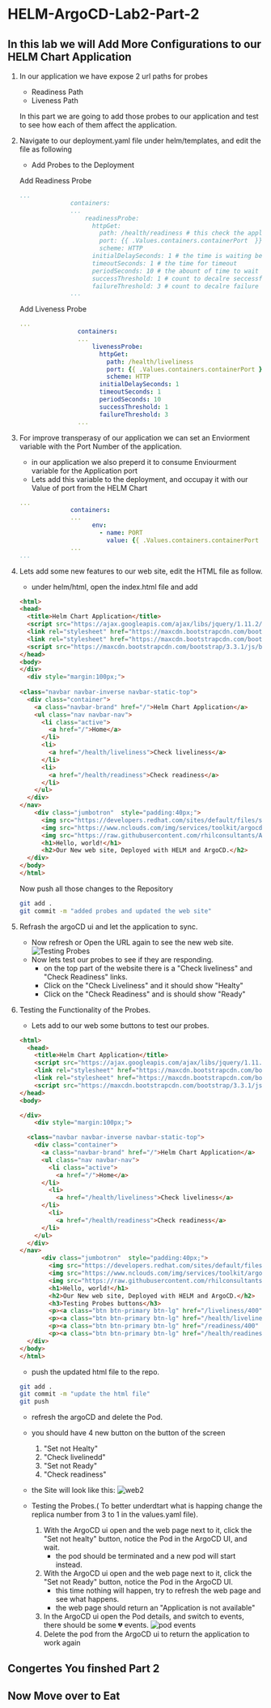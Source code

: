 # HELM-ArgoCD-Lab2-Part-2

## In this lab we will Add More Configurations to our HELM Chart Application

1. In our application we have expose 2 url paths for probes

   - Readiness Path
   - Liveness Path

   In this part we are going to add those probes to our application and test to see how each of them affect the application.

2. Navigate to our deployment.yaml file under helm/templates, and edit the file as following

   - Add Probes to the Deployment

   Add Readiness Probe

   ```YAML
   ...
                 containers:
                 ...
                     readinessProbe:
                       httpGet:
                         path: /health/readiness # this check the application url path
                         port: {{ .Values.containers.containerPort  }} # In which port the Application is listening
                         scheme: HTTP
                       initialDelaySeconds: 1 # the time is waiting befor testing the application path
                       timeoutSeconds: 1 # the time for timeout
                       periodSeconds: 10 # the abount of time to wait between checks
                       successThreshold: 1 # count to decalre seccessfull 
                       failureThreshold: 3 # count to decalre failure 
                 ...
   ```

   Add Liveness Probe

   ```YAML
   ...           
                   containers:
                   ...
                       livenessProbe:
                         httpGet:
                           path: /health/liveliness
                           port: {{ .Values.containers.containerPort }}
                           scheme: HTTP
                         initialDelaySeconds: 1
                         timeoutSeconds: 1
                         periodSeconds: 10
                         successThreshold: 1
                         failureThreshold: 3
                   ...
   ```

3. For improve transperasy of our application we can set an Enviorment variable with the Port Number of the application.

   - in our application we also preperd it to consume Enviourment variable for the Application port
   - Lets add this variable to the deployment, and occupay it with our Value of port from the HELM Chart

   ```YAML
   ...           
                 containers:
                 ...
                       env:
                         - name: PORT
                           value: {{ .Values.containers.containerPort | quote }}
                 ...
   ...
   ```

4. Lets add some new features to our web site, edit the HTML file as follow.

   - under helm/html, open the index.html file and add

   ```html
   <html>
   <head>
     <title>Helm Chart Application</title>
     <script src="https://ajax.googleapis.com/ajax/libs/jquery/1.11.2/jquery.min.js"></script>
     <link rel="stylesheet" href="https://maxcdn.bootstrapcdn.com/bootstrap/3.3.1/css/bootstrap.min.css">
     <link rel="stylesheet" href="https://maxcdn.bootstrapcdn.com/bootstrap/3.3.1/css/bootstrap-theme.min.css">
     <script src="https://maxcdn.bootstrapcdn.com/bootstrap/3.3.1/js/bootstrap.min.js"></script>
   </head>
   <body>
   </div>
     <div style="margin:100px;">
      
   <class="navbar navbar-inverse navbar-static-top">
     <div class="container">
       <a class="navbar-brand" href="/">Helm Chart Application</a>
       <ul class="nav navbar-nav">
         <li class="active">
           <a href="/">Home</a>
         </li>
         <li>
           <a href="/health/liveliness">Check liveliness</a>
         </li>
         <li>
           <a href="/health/readiness">Check readiness</a>
         </li>
       </ul>
     </div>
   </nav>
       <div class="jumbotron"  style="padding:40px;">
         <img src="https://developers.redhat.com/sites/default/files/styles/article_feature/public/blog/2018/05/openshift-featured.png?   itok=g0Ee8H1H" alt="OpenShift">
         <img src="https://www.nclouds.com/img/services/toolkit/argocd.png">
         <img src="https://raw.githubusercontent.com/rhilconsultants/Application-Deployment-Workshop/main/Class%20artifacts/helm-icon-color.png">
         <h1>Hello, world!</h1>
         <h2>Our New web site, Deployed with HELM and ArgoCD.</h2>
     </div>
   </body>
   </html>
   ```

   Now push all those changes to the Repository

   ```Bash
   git add .
   git commit -m "added probes and updated the web site"
   ```

5. Refrash the argoCD ui and let the application to sync.

   - Now refresh or Open the URL again to see the new web site.
   ![Testing Probes](https://raw.githubusercontent.com/rhilconsultants/Application-Deployment-Workshop/main/Class%20artifacts/lab2-part2-web1.png)
   - Now lets test our probes to see if they are responding.
     - on the top part of the website there is a "Check liveliness" and "Check Readiness" links.
     - Click on the "Check Liveliness" and it should show "Healty"
     - Click on the "Check Readiness" and is should show "Ready"

6. Testing the Functionality of the Probes.

   - Lets add to our web some buttons to test our probes.

   ```html
   <html>
     <head>
       <title>Helm Chart Application</title>
       <script src="https://ajax.googleapis.com/ajax/libs/jquery/1.11.2/jquery.min.js"></script>
       <link rel="stylesheet" href="https://maxcdn.bootstrapcdn.com/bootstrap/3.3.1/css/bootstrap.min.css">
       <link rel="stylesheet" href="https://maxcdn.bootstrapcdn.com/bootstrap/3.3.1/css/bootstrap-theme.min.css">
       <script src="https://maxcdn.bootstrapcdn.com/bootstrap/3.3.1/js/bootstrap.min.js"></script>
   </head>
   <body>
   
   </div>
       <div style="margin:100px;">
   
     <class="navbar navbar-inverse navbar-static-top">
       <div class="container">
         <a class="navbar-brand" href="/">Helm Chart Application</a>
         <ul class="nav navbar-nav">
           <li class="active">
             <a href="/">Home</a>
         </li>
           <li>
             <a href="/health/liveliness">Check liveliness</a>
         </li>
           <li>
             <a href="/health/readiness">Check readiness</a>
         </li>
       </ul>
     </div>
   </nav>
         <div class="jumbotron"  style="padding:40px;">
           <img src="https://developers.redhat.com/sites/default/files/styles/article_feature/public/blog/2018/05/openshift-featured.png?      itok=g0Ee8H1H" alt="OpenShift">
           <img src="https://www.nclouds.com/img/services/toolkit/argocd.png">
           <img src="https://raw.githubusercontent.com/rhilconsultants/Application-Deployment-Workshop/main/Class%20artifacts/helm-icon-color.png">
           <h1>Hello, world!</h1>
           <h2>Our New web site, Deployed with HELM and ArgoCD.</h2>
           <h3>Testing Probes buttons</h3>
           <p><a class="btn btn-primary btn-lg" href="/liveliness/400" role="button">Set Not Healty</a></p> 
           <p><a class="btn btn-primary btn-lg" href="/health/liveliness" role="button">Check liveliness</a></p>
           <p><a class="btn btn-primary btn-lg" href="/readiness/400" role="button">Set Not Ready</a></p>
           <p><a class="btn btn-primary btn-lg" href="/health/readiness" role="button">Check readiness</a></p>
     </div>
   </body>
   </html>
   ```

   - push the updated html file to the repo.

   ```Bash
   git add .
   git commit -m "update the html file"
   git push
   ```

   - refresh the argoCD and delete the Pod.
   - you should have 4 new button on the button of the screen
     1. "Set not Healty"
     2. "Check livelinedd"
     3. "Set not Ready"
     4. "Check readiness"
   - the Site will look like this:
     ![web2](https://raw.githubusercontent.com/rhilconsultants/Application-Deployment-Workshop/main/Class%20artifacts/lab2-part2-web2.png)

   - Testing the Probes.( To better underdtart what is happing change the replica number from 3 to 1 in the values.yaml file).
     1. With the ArgoCD ui open and the web page next to it, click the "Set not healty" button, notice the Pod in the ArgoCD UI, and wait.
        - the pod should be terminated and a new pod will start instead.
     2. With the ArgoCD ui open and the web page next to it, click the "Set not Ready" button, notice the Pod in the ArgoCD UI.
        - this time nothing will happen, try to refresh the web page and see what happens.
        - the web page should return an "Application is not available"
     3. In the ArgoCD ui open the Pod details, and switch to events, there should be some 💔 events.
        ![pod events](https://raw.githubusercontent.com/rhilconsultants/Application-Deployment-Workshop/main/Class%20artifacts/lab2-part2-pod-events.png)
     4. Delete the pod from the ArgoCD ui to return the application to work again

## Congertes You finshed Part 2

## **Now Move over to Eat**
